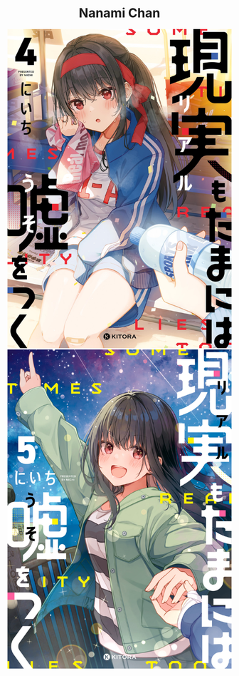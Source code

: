 <h1 align="center">Nanami Chan</h1>

<picture>
  <source
    width="50%"
    srcset="./docs/res/banner/sometimes_even_reality_is_a_lie_banner_4.jpeg"
  />
  <img src="./docs/res/banner/sometimes_even_reality_is_a_lie_banner_4.jpeg" />
</picture>

<picture>
  <source
    width="50%"
    srcset="./docs/res/banner/sometimes_even_reality_is_a_lie_banner_5.jpeg"
  />
  <img src="./docs/res/banner/sometimes_even_reality_is_a_lie_banner_5.jpeg" />
</picture>